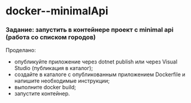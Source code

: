 # docker--minimalApi
<h3>
  Задание: запустить в контейнере проект с minimal api (работа со списком городов)
</h1>  

Проделано:
- опубликуйте приложение через dotnet publish или через Visual Studio (публикация в каталог);
- создайте в каталоге с опубликованным приложением Dockerfile и напишите необходимые инструкции;
- выполните docker build;
- запустите контейнер.

<!-- 
  не забыть запустить docker desktop
  C:\myRep\isRPO\MinimalApi\bin\Release\net6.0\publish (файлы для докера)
-->
